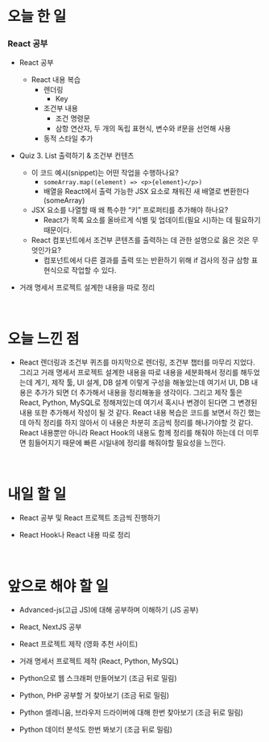 # 오늘 한 일

### React 공부

- React 공부

  - React 내용 복습
    - 렌더링
      - Key
    - 조건부 내용
      - 조건 명령문
      - 삼항 연산자, 두 개의 독립 표현식, 변수와 if문을 선언해 사용
    - 동적 스타일 추가

- Quiz 3. List 출력하기 & 조건부 컨텐츠

  - 이 코드 예시(snippet)는 어떤 작업을 수행하나요?
    - `someArray.map((element) => <p>{element}</p>)`
    - 배열을 React에서 출력 가능한 JSX 요소로 채워진 새 배열로 변환한다(someArray)
  - JSX 요소를 나열할 때 왜 특수한 “키” 프로퍼티를 추가해야 하나요?
    - React가 목록 요소를 올바르게 식별 및 업데이트(필요 시)하는 데 필요하기 때문이다.
  - React 컴포넌트에서 조건부 콘텐츠를 출력하는 데 관한 설명으로 옳은 것은 무엇인가요?
    - 컴포넌트에서 다른 결과를 출력 또는 반환하기 위해 if 검사의 정규 삼항 표현식으로 작업할 수 있다.

- 거래 명세서 프로젝트 설계한 내용을 따로 정리

<br />

# 오늘 느낀 점

- React 렌더링과 조건부 퀴즈를 마지막으로 렌더링, 조건부 챕터를 마무리 지었다. 그리고 거래 명세서 프로젝트 설계한 내용을 따로 내용을 세분화해서 정리를 해두었는데 계기, 제작 툴, UI 설계, DB 설계 이렇게 구성을 해놓았는데 여기서 UI, DB 내용은 추가가 되면 더 추가해서 내용을 정리해놓을 생각이다. 그리고 제작 툴은 React, Python, MySQL로 정해져있는데 여기서 혹시나 변경이 된다면 그 변경된 내용 또한 추가해서 작성이 될 것 같다. React 내용 복습은 코드를 보면서 하긴 했는데 아직 정리를 하지 않아서 이 내용은 차분히 조금씩 정리를 해나가야할 것 같다. React 내용뿐만 아니라 React Hook의 내용도 함께 정리를 해줘야 하는데 더 미루면 힘들어지기 때문에 빠른 시일내에 정리를 해줘야할 필요성을 느낀다.

<br />

# 내일 할 일

- React 공부 및 React 프로젝트 조금씩 진행하기

- React Hook나 React 내용 따로 정리

<br />

# 앞으로 해야 할 일

- Advanced-js(고급 JS)에 대해 공부하며 이해하기 (JS 공부)

- React, NextJS 공부

- React 프로젝트 제작 (영화 추천 사이트)

- 거래 명세서 프로젝트 제작 (React, Python, MySQL)

- Python으로 웹 스크래퍼 만들어보기 (조금 뒤로 밀림)

- Python, PHP 공부할 거 찾아보기 (조금 뒤로 밀림)

- Python 셀레니움, 브라우저 드라이버에 대해 한번 찾아보기 (조금 뒤로 밀림)

- Python 데이터 분석도 한번 봐보기 (조금 뒤로 밀림)
